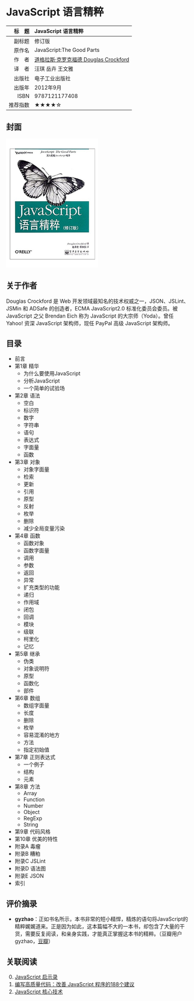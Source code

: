 # JavaScript 语言精粹 #

|标　题|JavaScript 语言精粹|
|----:|:-------|
|副标题|修订版|
|原作名|JavaScript:The Good Parts|
|作　者|[道格拉斯·克罗克福德 Douglas Crockford](https://en.wikipedia.org/wiki/Douglas_Crockford)|
|译　者|汪琪 岳卉 王文雅|
|出版社|电子工业出版社|
|出版年|2012年9月|
|ISBN|9787121177408|
|推荐指数|★★★★☆|

## 封面 ##
![JavaScript 语言精粹](/assets/covers/javascript-the-good-parts---phei-2012.png "JavaScript 语言精粹")

## 关于作者 ##
Douglas Crockford 是 Web 开发领域最知名的技术权威之一，JSON、JSLint、JSMin 和 ADSafe 的创造者，ECMA JavaScript2.0 标准化委员会委员。被 JavaScript 之父 Brendan Eich 称为 JavaScript 的大宗师（Yoda）。曾任 Yahoo! 资深 JavaScript 架构师，现任 PayPal 高级 JavaScript 架构师。

## 目录 ##

+ 前言
+ 第1章 精华
    - 为什么要使用JavaScript
    - 分析JavaScript
    - 一个简单的试验场
+ 第2章 语法
    - 空白
    - 标识符
    - 数字
    - 字符串
    - 语句
    - 表达式
    - 字面量
    - 函数
+ 第3章 对象
    - 对象字面量
    - 检索
    - 更新
    - 引用
    - 原型
    - 反射
    - 枚举
    - 删除
    - 减少全局变量污染
+ 第4章 函数
    - 函数对象
    - 函数字面量
    - 调用
    - 参数
    - 返回
    - 异常
    - 扩充类型的功能
    - 递归
    - 作用域
    - 闭包
    - 回调
    - 模块
    - 级联
    - 柯里化
    - 记忆
+ 第5章 继承
    - 伪类
    - 对象说明符
    - 原型
    - 函数化
    - 部件
+ 第6章 数组
    - 数组字面量
    - 长度
    - 删除
    - 枚举
    - 容易混淆的地方
    - 方法
    - 指定初始值
+ 第7章 正则表达式
    - 一个例子
    - 结构
    - 元素
+ 第8章 方法
    - Array
    - Function
    - Number
    - Object
    - RegExp
    - String
+ 第9章 代码风格
+ 第10章 优美的特性
+ 附录A 毒瘤
+ 附录B 糟粕
+ 附录C JSLint
+ 附录D 语法图
+ 附录E JSON
+ 索引

## 评价摘录 ##

+ **gyzhao**：正如书名所示，本书非常的短小精悍，精炼的语句将JavaScript的精粹娓娓道来。正是因为如此，这本篇幅不大的一本书，却包含了大量的干货，需要反复阅读，和亲身实践，才能真正掌握这本书的精粹。（豆瓣用户 gyzhao，[豆瓣](https://www.douban.com/people/nowdays/)）

## 关联阅读 ##
0. [JavaScript 启示录][javascript-enlightenment---ptpress-2014]
0. [编写高质量代码：改善 JavaScript 程序的188个建议][javascript-188---cmpedu-2012]
0. [JavaScript 核心技术][learning-javascript---cmpedu-2007]

[javascript-enlightenment---ptpress-2014]: javascript-enlightenment---ptpress-2014.md "JavaScript 启示录"
[javascript-188---cmpedu-2012]: javascript-188---cmpedu-2012.md "编写高质量代码：改善 JavaScript 程序的188个建议"
[learning-javascript---cmpedu-2007]: learning-javascript---cmpedu-2007.md "JavaScript 核心技术"